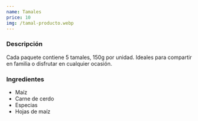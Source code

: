 ```yaml
---
name: Tamales
price: 10
img: /tamal-producto.webp
---
```


### Descripción

Cada paquete contiene 5 tamales, 150g por unidad. Ideales para compartir en familia o disfrutar en cualquier ocasión.

### Ingredientes

- Maíz
- Carne de cerdo
- Especias
- Hojas de maíz
